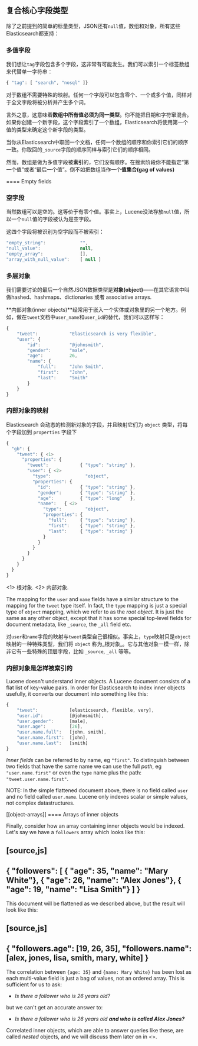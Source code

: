 ## 复合核心字段类型

除了之前提到的简单的标量类型，JSON还有`null`值，数组和对象，所有这些Elasticsearch都支持：

### 多值字段

我们想让`tag`字段包含多个字段，这非常有可能发生。我们可以索引一个标签数组来代替单一字符串：

```javascript
{ "tag": [ "search", "nosql" ]}
```

对于数组不需要特殊的映射。任何一个字段可以包含零个、一个或多个值，同样对于全文字段将被分析并产生多个词。

言外之意，这意味着**数组中所有值必须为同一类型**。你不能把日期和字符窜混合。如果你创建一个新字段，这个字段索引了一个数组，Elasticsearch将使用第一个值的类型来确定这个新字段的类型。

当你从Elasticsearch中取回一个文档，任何一个数组的顺序和你索引它们的顺序一致。你取回的`_source`字段的顺序同样与索引它们的顺序相同。

然而，数组是做为多值字段被**索引**的，它们没有顺序。在搜索阶段你不能指定“第一个值”或者“最后一个值”。倒不如把数组当作一个**值集合(gag of values)**

==== Empty fields
### 空字段

当然数组可以是空的。这等价于有零个值。事实上，Lucene没法存放`null`值，所以一个`null`值的字段被认为是空字段。

这四个字段将被识别为空字段而不被索引：

```javascript
"empty_string":             "",
"null_value":               null,
"empty_array":              [],
"array_with_null_value":    [ null ]
```

### 多层对象

我们需要讨论的最后一个自然JSON数据类型是**对象(object)**——在其它语言中叫做hashed、hashmaps、dictionaries 或者 associative arrays.

**内部对象(inner objects)**经常用于嵌入一个实体或对象里的另一个地方。例如，做在`tweet`文档中`user_name`和`user_id`的替代，我们可以这样写：

```javascript
{
    "tweet":            "Elasticsearch is very flexible",
    "user": {
        "id":           "@johnsmith",
        "gender":       "male",
        "age":          26,
        "name": {
            "full":     "John Smith",
            "first":    "John",
            "last":     "Smith"
        }
    }
}
```


### 内部对象的映射

Elasticsearch 会动态的检测新对象的字段，并且映射它们为 `object` 类型，将每个字段加到 `properties` 字段下

```javascript
{
  "gb": {
    "tweet": { <1>
      "properties": {
        "tweet":            { "type": "string" },
        "user": { <2>
          "type":             "object",
          "properties": {
            "id":           { "type": "string" },
            "gender":       { "type": "string" },
            "age":          { "type": "long"   },
            "name":   { <2>
              "type":         "object",
              "properties": {
                "full":     { "type": "string" },
                "first":    { "type": "string" },
                "last":     { "type": "string" }
              }
            }
          }
        }
      }
    }
  }
}
```

<1> 根对象.
<2> 内部对象.

The mapping for the `user` and `name` fields have a similar structure
to the mapping for the `tweet` type itself.  In fact, the `type` mapping
is just a special type of `object` mapping, which we refer to as the
_root object_.  It is just the same as any other object, except that it has
some special top-level fields for document metadata, like `_source`,
the `_all` field etc.

对`user`和`name`字段的映射与`tweet`类型自己很相似。事实上，`type`映射只是`object`映射的一种特殊类型，我们将 `object` 称为_根对象_。它与其他对象一模一样，除非它有一些特殊的顶层字段，比如 `_source`, `_all` 等等。

### 内部对象是怎样被索引的

Lucene doesn't understand inner objects. A Lucene document consists of a flat
list of key-value pairs.  In order for Elasticsearch to index inner objects
usefully, it converts our document into something like this:

```javascript
{
    "tweet":            [elasticsearch, flexible, very],
    "user.id":          [@johnsmith],
    "user.gender":      [male],
    "user.age":         [26],
    "user.name.full":   [john, smith],
    "user.name.first":  [john],
    "user.name.last":   [smith]
}
```

_Inner fields_ can be referred to by name, eg `"first"`. To distinguish
between two fields that have the same name we can use the full _path_,
eg `"user.name.first"` or even the `type` name plus
the path: `"tweet.user.name.first"`.

NOTE: In the simple flattened document above, there is no field called `user`
and no field called `user.name`.  Lucene only indexes scalar or simple values,
not complex datastructures.

[[object-arrays]]
==== Arrays of inner objects

Finally, consider how an array containing inner objects would be indexed.
Let's say we have a `followers` array which looks like this:

[source,js]
--------------------------------------------------
{
    "followers": [
        { "age": 35, "name": "Mary White"},
        { "age": 26, "name": "Alex Jones"},
        { "age": 19, "name": "Lisa Smith"}
    ]
}
--------------------------------------------------


This document will be flattened as we described above, but the result will
look like this:

[source,js]
--------------------------------------------------
{
    "followers.age":    [19, 26, 35],
    "followers.name":   [alex, jones, lisa, smith, mary, white]
}
--------------------------------------------------


The correlation between `{age: 35}` and `{name: Mary White}` has been lost as
each multi-value field is just a bag of values, not an ordered array.  This is
sufficient for us to ask:

* _Is there a follower who is 26 years old?_

but we can't get an accurate answer to:

* _Is there a follower who is 26 years old **and who is called Alex Jones?**_

Correlated inner objects, which are able to answer queries like these,
are called _nested_ objects, and we will discuss them later on in
<<nested-objects>>.
